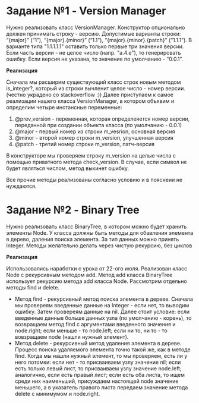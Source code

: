 # Задание №1 - Version Manager

Нужно реализовать класс VersionManager. Конструктор опционально должен принимать строку - версию.
Допустимые варианты строки: “{major}” (“1”), “{major}.{minor}” (“1.1”), “{major}.{minor}.{patch}” (“1.1.1”).
В варианте типа "1.1.1.1.1" оставить только первые три значения версии.
Если часть версии - не целое число (напр. "а.4.е"), то генерировать ошибку.
Если версия не указана, то значение по умолчанию - “0.0.1”.

**Реализация**

Сначала мы расширим существующий класс строк новым методом is_integer?, который из строки вычленит целое число - номер версии. (честно украдено со stackoverflow :))
Далее приступаем к самое реализации нашего класса VersionManager, в котором объявим и определим четыре инстансные переменные:
1. @prev_version - переменная, которая определеяется номер версии, переданной при создании объекта класса (по умолчанию - 0.0.1)
2. @major - первый номер из строки m_vesrion, основная версия
3. @minor - второй номер строки m_version, улучшенная версия
4. @patch - третий номер строки m_version, патч-версия

В конструкторе мы проверяем строку m_version на целые числа с помощью приватного метода check_version. В случае, если символ не будет являться числом, метод выкинет ошибку.

Все прочие методы реализованы согласно условию и в пояснеии не нуждаются.

# Задание №2 - Binary Tree

Нужно реализовать класс BinaryTree, в котором можно будет хранить элементы Node.
У класса должны быть методы для обавления элемента в дерево, даления  поиска элемента.
За тип данных можно принять Integer.
Методы желательно делать через чистую рекурсию, без циклов

**Реализация**

Использовались наработки с урока от 22-ого июля. Реализован класс Node с рекурсивным методом add. Метод add класса BinaryTree использует рекурсию метода add класса Node.
Рассмотрим отдельно методы find и delete.
* Метод find - рекурсивный метод поиска элемента в дереве. Сначала мы провереям введенные данные на Integer - если нет, то выводим ошибку. Затем провереям данные на nil. Далее стоит условие: если введенные данные больше данных узла (по умолчанию - корень), то возвращаем метод find с аргументами введенного значения и node.right; если меньше - то node.left; если ни то, ни то - то вовзращаем node (нашли нужный элемент).
* Метод delete - рекурсивный метод удаления элемента в дереве. Процесс поиска удаляемого элемента точно такой же, как в методе find. Когда мы нашли нужный элемент, то мы проверяем, есть ли у него потомки: если нет - то присваиваем узлу значение nil; если есть только левый лист, то присваиваем узлу значение node.left; аналогично, если есть правый лист; если есть оба листа, то ищем среди них наименьший, присуждаем настоящей node значение меньшего, а в указатель правого листа передаем значение метода delete с минимумом и node.right.
